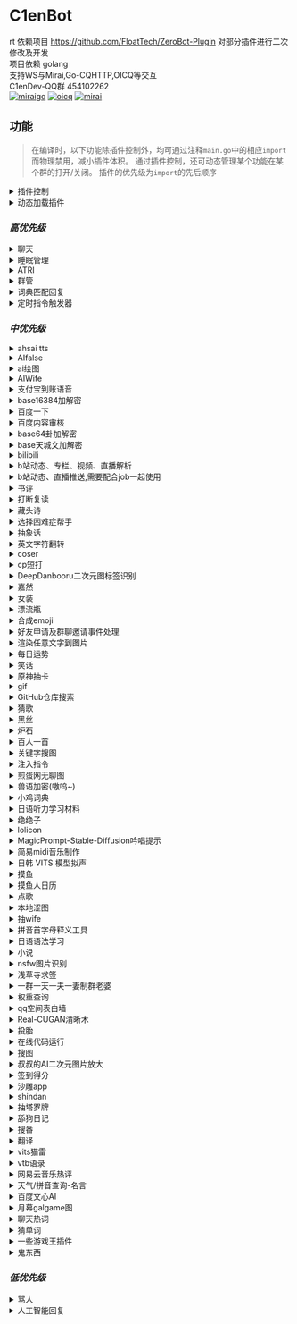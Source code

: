 # C1enBot

rt
依赖项目 https://github.com/FloatTech/ZeroBot-Plugin 对部分插件进行二次修改及开发  
项目依赖 golang  
支持WS与Mirai,Go-CQHTTP,OICQ等交互  
C1enDev-QQ群 454102262  
  [![miraigo](https://img.shields.io/badge/OneBot-MiraiGo-green.svg?style=social&logo=appveyor)](https://github.com/Mrs4s/MiraiGo)
  [![oicq](https://img.shields.io/badge/OneBot-OICQ-green.svg?style=social&logo=appveyor)](https://github.com/takayama-lily/oicq)
  [![mirai](https://img.shields.io/badge/OneBot-Mirai-green.svg?style=social&logo=appveyor)](https://github.com/mamoe/mirai)

  ## 功能

> 在编译时，以下功能除插件控制外，均可通过注释`main.go`中的相应`import`而物理禁用，减小插件体积。
> 通过插件控制，还可动态管理某个功能在某个群的打开/关闭。
> 插件的优先级为`import`的先后顺序

<details>
  <summary>插件控制</summary>


  - [x] /响应 (在发送的群/用户开始工作)

  - [x] /沉默 (在发送的群/用户停止工作)

  - [x] /全局响应 (在所有位置开始工作，无视单独的沉默)

  - [x] /全局沉默 (在所有本应沉默的位置停止工作，显式指定启用的位置不受影响)

  - [x] /启用 xxx (在发送的群/用户启用xxx)

  - [x] /禁用 xxx (在发送的群/用户禁用xxx)

  - [x] /全局启用 xxx

  - [x] /全局禁用 xxx

  - [x] /还原 xxx (在发送的群/用户还原xxx的开启状态到初始状态)

  - 注：当全局未配置或与默认相同时，状态取决于单独配置，后备为默认配置；当全局与默认不同时，状态取决于全局配置，单独配置失效。

  - [x] /改变默认启用状态 xxx

  - [x] /禁止 service qq1 qq2... (禁止 qqs 使用服务 service)

  - [x] /允许 service qq1 qq2... (重新允许 qqs 使用服务 service)

  - [x] /封禁 qq1 qq2... (禁止 qqs 使用全部服务)

  - [x] /解封 qq1 qq2... (允许 qqs 使用全部服务)

  - [x] /用法 xxx

  - [x] /服务列表

  - [x] /设置服务列表显示行数 xx

    默认值为9,该设置仅运行时有效,zbp重启后重置

  - [x] @Bot 插件冲突检测 (会在本群发送一条消息并在约 1s 后撤回以检测其它同类 bot 中已启用的插件并禁用)

</details>

<details>
  <summary>动态加载插件</summary>


  `import _ "github.com/FloatTech/ZeroBot-Plugin-Dynamic/dyloader"`

  - 本功能需要`cgo`

</details>

### *高优先级*

<details>
  <summary>聊天</summary>


  `import _ "github.com/C1enDev/C1enBot/plugin/chat"`

  - [x] [BOT名字]

  - [x] [戳一戳BOT]

  - [x] 空调开

  - [x] 空调关

  - [x] 群温度

  - [x] 设置温度[正整数]

</details>

<details>
  <summary>睡眠管理</summary>


  `import _ "github.com/C1enDev/C1enBot/plugin/sleep_manage"`

  - [x] 早安 | 晚安

</details>

<details>
  <summary>ATRI</summary>


  `import _ "github.com/C1enDev/C1enBot/plugin/atri"
  `

  - [x] 具体指令看 /用法 atri

  - 注：本插件基于 [ATRI](https://github.com/Kyomotoi/ATRI) ，为 Golang 移植版

</details>

<details>
  <summary>群管</summary>


  `import _ "github.com/C1enDev/C1enBot/plugin/manager"`

  - [x] 禁言[@xxx][分钟]

  - [x] 解除禁言[@xxx]

  - [x] 我要自闭 | 禅定 x [分钟 | 小时 | 天]

  - [x] 开启全员禁言

  - [x] 解除全员禁言

  - [x] 升为管理[@xxx]

  - [x] 取消管理[@xxx]

  - [x] 修改名片[@xxx][xxx]

  - [x] 修改头衔[@xxx][xxx]

  - [x] 申请头衔[xxx]

  - [x] 踢出群聊[@xxx]

  - [x] 退出群聊[群号]@Bot

  - [x] \*入群欢迎

  - [x] \*退群通知

  - [x] 设置欢迎语[欢迎~]  可选添加 [{at}] [{nickname}] [{avatar}] [{id}]

  - [x] 在[MM]月[dd]日的[hh]点[mm]分时(用[url])提醒大家[xxx]

  - [x] 在[MM]月[每周 | 周几]的[hh]点[mm]分时(用[url])提醒大家[xxx]

  - [x] 取消在[MM]月[dd]日的[hh]点[mm]分的提醒

  - [x] 取消在[MM]月[每周 | 周几]的[hh]点[mm]分的提醒

  - [x] 在"cron"时(用[url])提醒大家[xxx]

  - [x] 取消在"cron"的提醒

  - [x] 列出所有提醒

  - [x] 翻牌

  - [x] [开启 | 关闭]入群验证

  - [x] [开启 | 关闭]gist加群自动审批

  - [x] 对信息回复:[设置 | 取消]精华

  - [x] 取消精华 [信息ID]

  - [x] /精华列表

  - [ ] 同意好友请求

  - [x] 对信息回复: 撤回

  - [ ] 警告[@xxx]

  - 注：使用gist加群自动审批，请在群介绍添加以下说明，同时开启`需要回答问题并由管理员审核`：加群请在github新建一个gist，其文件名为本群群号的字符串的md5(小写)，内容为一行，是当前unix时间戳(10分钟内有效)。然后请将您的用户名和gist哈希(小写)按照username/gisthash的格式填写到回答即可。

  - 设置欢迎语可选添加参数说明：{at}可在发送时艾特被欢迎者 {nickname}是被欢迎者名字 {avatar}是被欢迎者头像 {uid}是被欢迎者QQ号 {gid}是当前群群号 {groupname} 是当前群群名

</details>

<details>
  <summary>词典匹配回复</summary>


  `import _ "github.com/C1enDev/C1enBot/plugin/thesaurus"`

  - [x] 切换[kimo|傲娇|可爱]词库
  - [x] 设置词库触发概率0.x (0<x<9)

</details>

<details>
  <summary>定时指令触发器</summary>


  `import _ "github.com/FloatTech/zbputils/job"`

  - 注意：触发器具有限速，每 2s 仅允许最多一次触发

  - [x] 记录以"完全匹配关键词"触发的(代表我执行的)指令

  - [x] 取消以"完全匹配关键词"触发的(代表我执行的)指令

  - [x] 记录在"cron"触发的(别名xxx的)指令

  - [x] 取消在"cron"触发的指令

  - [x] 查看所有触发指令

  - [x] 查看在"cron"触发的指令

  - [x] 查看以"完全匹配关键词"触发的(代表我执行的)指令

  - [x] 注入指令结果：任意指令

  - [x] 执行指令：任意指令

  - 注：任意指令可以使用形如`?::参数1提示语::1!`,`?::参数2提示语::2!`,`?::?可选参数3提示语，不回答将填入空值::3!`,`!::从url获取的参数::4!`,`!::?可选的从url获取的参数，出错将填入空值::5!`的未定参数，在注入时一一匹配

  - 一些示例

> 每日9:30推送摸鱼人日历

```
记录在"30 9 * * *"触发的指令
run[CQ:image,file=https://api.vvhan.com/api/moyu]
```

> 每日12:00以1/2概率执行coser指令

```python
记录在"0 12 * * *"触发的指令
注入指令结果：>runcoderaw py
from random import random
if random() > 0.5: print('coser')
else: print('今天没有coser哦~')
```

> 每日15:00询问设置定时者否想看coser

```python
记录在"0 15 * * *"触发的指令
注入指令结果：>runcoderaw py
if '?::想看coser吗？::1!' == '想': print('coser')
else: print('好吧')
```

> 自行编写简易的选择困难症助手小插件

```python
记录以"简易的选择困难症助手"触发的指令
执行指令：>runcoderaw py
from random import random
if random() > 0.5: print('您最终会选?::请输入您的选择1::1!')
else: print('您最终会选?::请输入您的选择2::2!')
简易的选择困难症助手
```

> 自行编写随机b站404页趣图插件

```python
记录以"随机b站404页趣图"触发的代表我执行的指令
注入指令结果：>runcoderaw py
import json
j = json.loads(r'''!::https://api.iyk0.com/bili_chart::1!''')
print("run[CQ:image,file="+j["img"]+"]")
随机b站404页趣图
```

![随机b站404页趣图](https://user-images.githubusercontent.com/41315874/157371451-c09ad3bb-c61a-4a42-9c47-fab3305bc0f8.png)

  - [x] [我|大家|有人][说|问][正则表达式]你[答|说|做|执行][模版]

  - [x] [查看|看看][我|大家|有人][说|问][正则表达式]

  - [x] 删除[大家|有人|我][说|问|让你做|让你执行][正则表达式]

  - 注：模版是指含有`$1` `$2`这样的未定参数，会在正则匹配时按顺序填入子匹配对应值

</details>

### *中优先级*

<details>
  <summary>ahsai tts</summary>


  `import _ "github.com/C1enDev/C1enBot/plugin/ahsai"`

  - [x] 使[ 伊織弓鶴 | 紲星あかり | 結月ゆかり | 京町セイカ |東北きりたん | 東北イタコ | ついなちゃん標準語 | ついなちゃん関西弁 | 音街ウナ | 琴葉茜 | 吉田くん | 民安ともえ | 桜乃そら | 月読アイ | 琴葉葵 | 東北ずん子 | 月読ショウタ | 水奈瀬コウ ]说(日语)

</details>

<details>
  <summary>AIfalse</summary>


  `import _ "github.com/C1enDev/C1enBot/plugin/ai_false"`

  - [x] 查询计算机当前活跃度: [检查身体 | 自检 | 启动自检 | 系统状态]

  - [x] 设置默认限速为每 m [分钟 | 秒] n 次触发

</details>

<details>
  <summary>ai绘图</summary>


  `import _ "github.com/C1enDev/C1enBot/plugin/aipaint"`

  - [x] [ ai绘图 | 生成色图 | 生成涩图 | ai画图 ] xxx

  - [x] [ ai高级绘图 | 高级生成色图 | 高级生成涩图 | ai高级画图 ] xxx

  - [x] [ 以图绘图 | 以图生图 | 以图画图 ] xxx [图片]|@xxx|[qq号]

  - [x] 设置ai绘图配置 [server] [token]

  - [x] 设置ai绘图撤回时间90s

  - [x] 查看ai绘图配置

  例: 设置ai绘图配置 http://11.451.419.19:8100 abc

  参考服务器 http://11.451.419.19:8100, http://91.216.169.75:5010, http://185.80.202.180:5010

  通过 http://91.217.139.190:5010/token 获取token

</details>

<details>
  <summary>AIWife</summary>


  `import _ "github.com/C1enDev/C1enBot/plugin/aiwife"`

  - [x] waifu | 随机waifu(从[100000个AI生成的waifu](https://www.thiswaifudoesnotexist.net/)中随机一位)

</details>

<details>
  <summary>支付宝到账语音</summary>


  `import _ "github.com/C1enDev/C1enBot/plugin/alipayvoice"`

  - [x] 支付宝到账 1

</details>

<details>
  <summary>base16384加解密</summary>


  `import _ "github.com/C1enDev/C1enBot/plugin/b14"`

  - [x] 加密xxx

  - [x] 解密xxx

  - [x] 用yyy加密xxx

  - [x] 用yyy解密xxx

</details>

<details>
  <summary>百度一下</summary>


  `import _ "github.com/C1enDev/C1enBot/plugin/baidu"`

  - [x] 百度下[xxx]

</details>

<details>
  <summary>百度内容审核</summary>


  `import _ "github.com/C1enDev/C1enBot/plugin/baiduaudit"`

  - [x] 获取BDAkey

  - [x] 配置BDAKey [API Key] [Secret Key]

  - [x] 获取BDAkey

  - [x] [开启|关闭]内容审核

  - [x] [开启|关闭]撤回提示

  - [x] [开启|关闭]详细提示

  - [x] [开启|关闭]撤回禁言

  - [x] [开启|关闭]禁言累加

  - [x] [开启|关闭]文本检测

  - [x] [开启|关闭]图像检测

  - [x] 设置最大禁言时间[分钟，默认:60,最大43200]

  - [x] 设置每次累加时间[分钟，默认:1]

  - [x] 设置撤回禁言时间[分钟，默认:1]

  - [x] 查看检测类型

  - [x] 查看检测配置

  - [x] 测试文本检测[文本内容]

  - [x] 测试图像检测[图片]

  - [x] 设置检测类型[类型编号]

  - [x] 设置不检测类型[类型编号]

    检测类型编号列表:[1:违禁违规|2:文本色情|3:敏感信息|4:恶意推广|5:低俗辱骂|6:恶意推广-联系方式|7:恶意推广-软文推广]
    </details>

<details>
  <summary>base64卦加解密</summary>


  `import _ "github.com/C1enDev/C1enBot/plugin/base64gua"`

  - [x] 六十四卦加密xxx

  - [x] 六十四卦解密xxx

  - [x] 六十四卦用yyy加密xxx

  - [x] 六十四卦用yyy解密xxx

</details>

<details>
  <summary>base天城文加解密</summary>


  `import _ "github.com/C1enDev/C1enBot/plugin/baseamasiro"`

  - [x] 天城文加密xxx

  - [x] 天城文解密xxx

  - [x] 天城文用yyy加密xxx

  - [x] 天城文用yyy解密xxx

</details>

<details>
  <summary>bilibili</summary>


  `import _ "github.com/C1enDev/C1enBot/plugin/bilibili"`

  - [x] >vup info [xxx]

  - [x] >user info [xxx]

  - [x] 查成分 [xxx]

  - [x] 查弹幕 [xxx] 2 (最后一个参数是页码)

  - [x] 设置b站cookie b_ut=7;buvid3=0;i-wanna-go-back=-1;innersign=0; (最好把cookie设全)

    获取Cookie可以使用[这个工具](https://github.com/XiaoMiku01/login_bili_go)

  - [x] 更新vup

</details>

<details>
  <summary>b站动态、专栏、视频、直播解析</summary>


  `import _ "github.com/C1enDev/C1enBot/plugin/bilibili"`

  - [x] t.bilibili.com/642277677329285174 | bilibili.com/read/cv17134450 | bilibili.com/video/BV13B4y1x7pS | live.bilibili.com/22603245

</details>

<details>
  <summary>b站动态、直播推送,需要配合job一起使用</summary>


  `import _ "github.com/C1enDev/C1enBot/plugin/bilibili"`

  - [x] 添加b站订阅[uid|name]

  - [x] 取消b站订阅[uid|name]

  - [x] 取消b站动态订阅[uid|name]

  - [x] 取消b站直播订阅[uid|name]

  - [x] b站推送列表

  - [x] 拉取b站推送 (使用job执行定时任务------记录在"@every 10s"触发的指令) 

</details>

<details>
  <summary>书评</summary>


  `import _ "github.com/C1enDev/C1enBot/plugin/book_review"`

  - [x] 书评[xxx]

  - [x] 随机书评

</details>

<details>
  <summary>打断复读</summary>


  `import _ "github.com/C1enDev/C1enBot/plugin/breakrepeat"`

  - [x] (打断三次以上的复读)

</details>

<details>
  <summary>藏头诗</summary>


  `import _ "github.com/C1enDev/C1enBot/plugin/cangtoushi"`

  - [x] 藏头诗[xxx]

  - [x] 藏尾诗[xxx]

</details>

<details>
  <summary>选择困难症帮手</summary>


  `import _ "github.com/C1enDev/C1enBot/plugin/choose"`

  - [x] 选择[选择项1]还是[选项2]还是[更多选项]

</details>

<details>
  <summary>抽象话</summary>


  `import _ "github.com/C1enDev/C1enBot/plugin/chouxianghua"`

  - [x] 抽象翻译[xxx]

</details>

<details>
  <summary>英文字符翻转</summary>


  `import _ "github.com/C1enDev/C1enBot/plugin/chrev"`

  - [x] 翻转 I love you

</details>

<details>
  <summary>coser</summary>


  `import _ "github.com/C1enDev/C1enBot/plugin/coser" `

  - [x] coser

</details>

<details>
  <summary>cp短打</summary>


  `import _ "github.com/C1enDev/C1enBot/plugin/cpstory"`

  - [x] 组cp[@xxx][@xxx]

  - [x] 磕cp大老师 雪乃

</details>

<details>
  <summary>DeepDanbooru二次元图标签识别</summary>


  `import _ "github.com/C1enDev/C1enBot/plugin/danbooru"`

  - [x] 鉴赏图片[图片]

</details>

<details>
  <summary>嘉然</summary>


  `import _ "github.com/C1enDev/C1enBot/plugin/diana"`

  - [x] 小作文

  - [x] 发大病

  - [x] 教你一篇小作文[作文]

</details>

<details>
  <summary>女装</summary>


  `import _ "github.com/C1enDev/C1enBot/plugin/dress"`

  - [x] 女装

  - [x] 男装

  - [x] 随机女装

  - [x] 随机男装

</details>

<details>
  <summary>漂流瓶</summary>


  `import _ "github.com/C1enDev/C1enBot/plugin/drift_bottle"`

  - [x] @Bot pick (随机捞一个漂流瓶)

  - [x] @Bot throw xxx (投递内容xxx,支持图片文字,投递内容需要大于10个字符或者带有图片)

</details>

<details>
  <summary>合成emoji</summary>


  `import _ "github.com/C1enDev/C1enBot/plugin/emojimix"`

  - [x] [emoji][emoji]

</details>

<details>
  <summary>好友申请及群聊邀请事件处理</summary>


  `import _ "github.com/C1enDev/C1enBot/plugin/event"`

  - [x] [开启|关闭]自动同意[申请|邀请|主人]

  - [x] [同意|拒绝][申请|邀请][flag]

  - flag跟随事件一起发送, 默认同意主人的事件

</details>

<details>
  <summary>渲染任意文字到图片</summary>


  `import _ "github.com/C1enDev/C1enBot/plugin/font"`

  - [x] (用[终末体|终末变体|紫罗兰体|樱酥体|Consolas体|苹方体])渲染文字xxx
    </details>

<details>
  <summary>每日运势</summary>


  `import _ "github.com/C1enDev/C1enBot/plugin/fortune"`

  - [x] 运势 | 抽签

  - [x] 设置底图[车万 DC4 爱因斯坦 星空列车 樱云之恋 富婆妹 李清歌 公主连结 原神 明日方舟 碧蓝航线 碧蓝幻想 战双 阴阳师 赛马娘 东方归言录 奇异恩典 夏日口袋 ASoul Hololive]

</details>

<details>
  <summary>笑话</summary>


  `import _ "github.com/C1enDev/C1enBot/plugin/funny"`

  - [x] 讲个笑话[@xxx|qq号|人名] | 夸夸[@xxx|qq号|人名]

</details>

<details>
  <summary>原神抽卡</summary>


  `import _ "github.com/C1enDev/C1enBot/plugin/genshin"`

  - [x] 切换原神卡池

  - [x] 原神十连

</details>

<details>
  <summary>gif</summary>


  `import _ "github.com/C1enDev/C1enBot/plugin/gif"`

  - [x] 爬[@xxx]

  - [x] 摸[@xxx]

  - [x] 搓[@xxx]

  - 注：更多指令见项目 --> https://github.com/FloatTech/ZeroBot-Plugin-Gif

</details>

<details>
  <summary>GitHub仓库搜索</summary>


  `import _ "github.com/C1enDev/C1enBot/plugin/github"`

  - [x] >github [xxx]

  - [x] >github -p [xxx]

</details>

<details>
  <summary>猜歌</summary>


  `import _ "github.com/C1enDev/C1enBot/plugin/guessmusic"`

  猜歌插件（该插件依赖ffmpeg）
	
  ---------主 人 指 令---------

  - [x] 设置猜歌歌库路径 [绝对路径]
  - [x] [创建/删除]歌单 [歌单名称]
  - [x] 下载歌曲[歌曲名称/网易云歌曲ID]到[歌单名称]

  -------管 理 员 指 令--------

  - [x] 设置猜歌默认歌单 [歌单名称]
  - [x] 上传歌曲[群文件的音乐名]到[歌单名称]

  ------公 用 指 令------

  - [x] 歌单列表
  - [x] [个人/团队]猜歌

  ------插 件 扩 展------
	

  - 本插件内置了[NeteaseCloudMusicApi](https://binaryify.github.io/NeteaseCloudMusicApi/#/)框架的一些功能
  - [x] 设置猜歌API帮助
  - [x] 设置猜歌API [API首页网址]
  - [x] 猜歌[开启/关闭][歌单/歌词]自动下载
  - [ ] 登录网易云
  - [x] 歌单信息 [网易云歌单链接/ID]
  - [x] [歌单名称]绑定网易云[网易云歌单链接/ID]
  - [x] 下载歌单[网易云歌单链接/ID]到[歌单名称]
  - [x] 解除绑定 [歌单名称]

</details>

<details>
  <summary>黑丝</summary>


  `import _ "github.com/C1enDev/C1enBot/plugin/heisi"`

  - [x] 来点黑丝/白丝/jk/巨乳/足控/网红

</details>

<details>
  <summary>炉石</summary>


  `import _ "github.com/C1enDev/C1enBot/plugin/hs"`

  - [x] 搜卡[xxxx]

  - [x] [卡组代码xxx]

  - 注：更多搜卡指令参数：https://hs.fbigame.com/misc/searchhelp

</details>

<details>
  <summary>百人一首</summary>


  `import _ "github.com/C1enDev/C1enBot/plugin/hyaku"`

  - [x] 百人一首

  - [x] 百人一首之n

</details>

<details>
  <summary>关键字搜图</summary>


  `import _ "github.com/C1enDev/C1enBot/plugin/image_finder"`

  - [x] 来张 [xxx]

</details>

<details>
  <summary>注入指令</summary>


  `import _ "github.com/C1enDev/C1enBot/plugin/inject"`

  - [x] run[CQ码]

</details>

<details>
  <summary>煎蛋网无聊图</summary>


  `import _ "github.com/C1enDev/C1enBot/plugin/jandan"`

  - [x] 来份[屌|弔|吊]图

  - [x] 更新[屌|弔|吊]图

  </details>

<details>
  <summary>兽语加密(嗷呜~)</summary>


  `import _ "github.com/C1enDev/C1enBot/plugin/jiami"`

  - [x] 兽语加密xxx

  - [x] 兽语解密xxx

</details>

<details>
  <summary>小鸡词典</summary>


  `import _ "github.com/C1enDev/C1enBot/plugin/jikipedia"`

  - [x] [查梗|小鸡词典][梗]

</details>

<details>
  <summary>日语听力学习材料</summary>


  `import _ "github.com/C1enDev/C1enBot/plugin/jptingroom"`

  - [x] 随机日语听力

  - [x] 随机日语歌曲

  - [x] 日语听力 xxx

  - [x] 日语歌曲 xxx

</details>

<details>
  <summary>绝绝子</summary>


  `import _ "github.com/C1enDev/C1enBot/plugin/juejuezi"`

  - [x] 喝奶茶绝绝子 | 绝绝子吃饭

</details>

<details>
  <summary>lolicon</summary>


  `import _ "github.com/C1enDev/C1enBot/plugin/lolicon"`

  - [x] 随机图片

  - [x] 随机图片 萝莉|少女

  - [x] 设置随机图片地址[http...]

  - 每一小时发一张图

```
记录在"@every 1h"触发的指令
来份萝莉
```

</details>

<details>
  <summary>MagicPrompt-Stable-Diffusion吟唱提示</summary>


  `import _ "github.com/C1enDev/C1enBot/plugin/magicprompt"`

  - [x] 吟唱提示[xxxx]

</details>

<details>
  <summary>简易midi音乐制作</summary>


  `import _ "github.com/C1enDev/C1enBot/plugin/midicreate"`

  - [x] midi制作 CCGGAAGR FFEEDDCR GGFFEEDR GGFFEEDR CCGGAAGR FFEEDDCR

  - [x] 个人听音练习

  - [x] 团队听音练习

  - [x] *.mid (midi 转 txt)

  - [x] midi制作*.txt (txt 转 midi)

  - [x] 设置音色40 (0~127)

  - [x] 注: 该插件需要安装timidity, linux安装脚本可参考 https://gitcode.net/anto_july/midi/-/raw/master/timidity.sh, windows安装脚本可参考 https://gitcode.net/anto_july/midi/-/raw/master/timidity.bat?inline=false, windows需要管理员模式运行

  - [x] 符号说明: C5是中央C,后面不写数字,默认接5,Cb6<1,b代表降调,#代表升调,6比5高八度,<1代表音长×2,<3代表音长×8,<-1代表音长×0.5,<-3代表音长×0.125,R是休止符

</details>

<details>
  <summary>日韩 VITS 模型拟声</summary>


  `import _ "github.com/C1enDev/C1enBot/plugin/moegoe"`

  - [x] 让[宁宁|爱瑠|芳乃|茉子|丛雨|小春|七海]说(日语)

  - [x] 让[수아|미미르|아린|연화|유화|선배]说(韩语)

  - [x] 让[派蒙|空|荧|阿贝多|枫原万叶|温迪|八重神子|纳西妲|钟离|诺艾尔|凝光|托马|北斗|莫娜|荒泷一斗|提纳里|芭芭拉|艾尔海森|雷电将军|赛诺|琴|班尼特|五郎|神里绫华|迪希雅|夜兰|辛焱|安柏|宵宫|云堇|妮露|烟绯|鹿野院平藏|凯亚|达达利亚|迪卢克|可莉|早柚|香菱|重云|刻晴|久岐忍|珊瑚宫心海|迪奥娜|戴因斯雷布|魈|神里绫人|丽莎|优菈|凯瑟琳|雷泽|菲谢尔|九条裟罗|甘雨|行秋|胡桃|迪娜泽黛|柯莱|申鹤|砂糖|萍姥姥|奥兹|罗莎莉亚|式大将|哲平|坎蒂丝|托克|留云借风真君|昆钧|塞琉斯|多莉|大肉丸|莱依拉|散兵|拉赫曼|杜拉夫|阿守|玛乔丽|纳比尔|海芭夏|九条镰治|阿娜耶|阿晃|阿扎尔|七七|博士|白术|埃洛伊|大慈树王|女士|丽塔|失落迷迭|缭乱星棘|伊甸|伏特加女孩|狂热蓝调|莉莉娅|萝莎莉娅|八重樱|八重霞|卡莲|第六夜想曲|卡萝尔|姬子|极地战刃|布洛妮娅|次生银翼|理之律者|迷城骇兔|希儿|魇夜星渊|黑希儿|帕朵菲莉丝|天元骑英|幽兰黛尔|德丽莎|月下初拥|朔夜观星|暮光骑士|明日香|李素裳|格蕾修|梅比乌斯|渡鸦|人之律者|爱莉希雅|爱衣|天穹游侠|琪亚娜|空之律者|薪炎之律者|云墨丹心|符华|识之律者|维尔薇|芽衣|雷之律者|阿波尼亚]说(中文)

</details>

<details>
  <summary>摸鱼</summary>


  `import _ "github.com/C1enDev/C1enBot/plugin/moyu"`

  - [x] /启用 moyu

  - [x] /禁用 moyu

```
记录在"0 10 * * *"触发的指令
摸鱼提醒
```

</details>

<details>
  <summary>摸鱼人日历</summary>


  `import _ "github.com/C1enDev/C1enBot/plugin/moyu_calendar"`

  - [x] /启用 moyucalendar

  - [x] /禁用 moyucalendar

```
记录在"30 8 * * *"触发的指令
摸鱼人日历
```

</details>

<details>
  <summary>点歌</summary>


  `import _ "github.com/C1enDev/C1enBot/plugin/music"`

  - [x] 点歌[xxx]

  - [x] 网易点歌[xxx]

  - [x] 酷我点歌[xxx]

  - [x] 酷狗点歌[xxx]

</details>

<details>
  <summary>本地涩图</summary>


  `import _ "github.com/C1enDev/C1enBot/plugin/nativesetu"`

  - [x] 本地[xxx]

  - [x] 刷新本地[xxx]

  - [x] 设置本地setu绝对路径[xxx]

  - [x] 刷新所有本地setu

  - [x] 所有本地setu分类

  - 注：刷新文件夹较慢，请耐心等待刷新完成，会提示“成功”。

</details>

<details>
  <summary>抽wife</summary>


  `import _ "github.com/C1enDev/C1enBot/plugin/nativewife"`

  - [x] 抽wife[@xxx]

  - [x] 添加wife[名字][图片]

  - [x] 删除wife[名字]

  - [x] [让 | 不让]所有人均可添加wife

  - 注：不同群添加后不会重叠

</details>

<details>
  <summary>拼音首字母释义工具</summary>


  `import _ "github.com/C1enDev/C1enBot/plugin/nbnhhsh"`

  - [x] ?? [缩写]

</details>

<details>
  <summary>日语语法学习</summary>


  `import _ "github.com/C1enDev/C1enBot/plugin/nihongo"`

  - [x] 日语语法 [xxx] (使用tag随机)

  - [x] 搜索日语语法 [xxx]

</details>

<details>
  <summary>小说</summary>


  `import _ "github.com/C1enDev/C1enBot/plugin/novel" `

  - [x] 小说[xxx]

</details>

<details>
  <summary>nsfw图片识别</summary>


  `import _ "github.com/C1enDev/C1enBot/plugin/nsfw"`

  - [x] nsfw打分[图片]

  - [x] 当图片属于非 neutral 类别时自动发送评价(默认禁用，启用输入 /启用 nsfwauto)

</details>

<details>
  <summary>浅草寺求签</summary>


  `import _ "github.com/C1enDev/C1enBot/plugin/omikuji"`

  - [x] 求签 | 占卜

  - [x] 解签

</details>

<details>
  <summary>一群一天一夫一妻制群老婆</summary>


  `import _ "github.com/C1enDev/C1enBot/plugin/qqwife"`

  - 引入好感度系统，好感度越高，自由恋爱成功率越高

  - [x] 设置CD为xx小时

  - [x] [允许|禁止]自由恋爱

  - [x] [允许|禁止]牛头人

  - [x] 娶群友

  - [x] [娶|嫁][@对方QQ]

  - [x] 当[对方Q号|@对方QQ]的小三

  - [x] 做媒 @攻方QQ @受方QQ

  - [x] 买礼物给[对方Q号|@对方QQ]

  - [x] 群老婆列表

  - [x] 查好感度[对方Q号|@对方QQ]

  - [x] 好感度列表

  - [x] 重置花名册

</details>

<details>
  <summary>权重查询</summary>


  `import _ "github.com/C1enDev/C1enBot/plugin/quan"`

  - 来看看大家的账号分吧~据说越高越不容易封号哦

  - [x] 权重查询+@xxx

  - [x] 权重查询+QQ号(为空时匹配触发者QQ)

</details>

<details>
  <summary>qq空间表白墙</summary>


  `import _ "github.com/C1enDev/C1enBot/plugin/qzone"`

  - [x] 登录QQ空间 (Cookie过期很快, 要经常登录)

  - [x] 发说说[xxx]

  - [x] (匿名)发表白墙[xxx]

  - [x] [ 同意 | 拒绝 ]表白墙 1,2,3 (最后一个参数是表白墙的序号数组, 用英文逗号连接)

  - [x] 查看[ 等待 | 同意 | 拒绝 | 所有 ]表白墙 0 (最后一个参数是页码, 建议私聊审稿)

</details>

<details>
  <summary>Real-CUGAN清晰术</summary>


  `import _ "github.com/C1enDev/C1enBot/plugin/realcugan"`

  - [x] 清晰术(双重吟唱|三重吟唱|四重吟唱)(强力术式|中等术式|弱术式|不变式|原式)[图片]

</details>

<details>
  <summary>投胎</summary>


  `import _ "github.com/C1enDev/C1enBot/plugin/reborn"`

  - [x] reborn

  - 注：本插件来源于[tgbot](https://github.com/YukariChiba/tgbot/blob/main/modules/Reborn.py)

</details>

<details>
  <summary>在线代码运行</summary>


  `import _ "github.com/C1enDev/C1enBot/plugin/runcode"`

  - [x] >runcode [language] help

  - [x] >runcode [language] [code block]

  - [x] >runcoderaw [language] [code block]

</details>

<details>
  <summary>搜图</summary>


  `import _ "github.com/C1enDev/C1enBot/plugin/saucenao"`

  - [x] 以图搜图 | 搜索图片 | 以图识图[图片]

  - [x] 搜图[P站图片ID]

  - [x] 设置 saucenao api key [apikey]

</details>

<details>
  <summary>叔叔的AI二次元图片放大</summary>


  `import _ "github.com/C1enDev/C1enBot/plugin/scale"`

  - [x] 放大图片[图片]

</details>

<details>
  <summary>签到得分</summary>


`import _ "github.com/C1enDev/C1enBot/plugin/score"` 

  - [x] 签到
  - [x] 获得签到背景[@xxx] | 获得签到背景
  - [x] 查看等级排名
  - 注:跨群排行
  - [x] 查看我的钱包
  - [x] 查看钱包排名
  - 注:本群排行，若群人数太多不建议使用该功能!!!

</details>

<details>
  <summary>沙雕app</summary>


`import _ "github.com/C1enDev/C1enBot/plugin/shadiao"`

- [x] 哄我
- [x] 渣我
- [x] 来碗绿茶
- [x] 发个朋友圈
- [x] 来碗毒鸡汤
- [x] 讲个段子
- [x] 马丁路德骂我

</details>

<details>
  <summary>shindan</summary>


  `import _ "github.com/C1enDev/C1enBot/plugin/shindan"`

  - [x] 今天是什么少女[@xxx]

  - [x] 异世界转生[@xxx]

  - [x] 卖萌[@xxx]

  - [x] 抽老婆[@xxx]

  - [x] 黄油角色[@xxx]

</details>

<details>
  <summary>抽塔罗牌</summary>


  `import _ "github.com/C1enDev/C1enBot/plugin/tarot"`

  - [x] 抽[塔罗牌|大阿卡纳|小阿卡纳]
  - [x] 抽n张[塔罗牌|大阿卡纳|小阿卡纳]
  - [x] 解塔罗牌[牌名]
  - [x] [塔罗|大阿卡纳|小阿卡纳|混合]牌阵[圣三角|时间之流|四要素|五牌阵|吉普赛十字|马蹄|六芒星]

</details>

<details>
  <summary>舔狗日记</summary>


  `import _ "github.com/C1enDev/C1enBot/plugin/tiangou"`

  - [x] 舔狗日记

</details>

<details>
  <summary>搜番</summary>


  `import _ "github.com/C1enDev/C1enBot/plugin/tracemoe"`

  - [x] 搜番 | 搜索番剧[图片]

</details>

<details>
  <summary>翻译</summary>


  `import _ "github.com/C1enDev/C1enBot/plugin/translation"`

  - [x] >TL 你好

</details>

<details>
  <summary>vits猫雷</summary>


  `import _ "github.com/C1enDev/C1enBot/plugin/vitsnyaru"`

  - [x] 让猫雷说[xxxx]

</details>

<details>
  <summary>vtb语录</summary>


  `import _ "github.com/C1enDev/C1enBot/plugin/vtb_quotation"`

  - [x] vtb语录

  - [x] 随机vtb

  - [x] 更新vtb

</details>

<details>
  <summary>网易云音乐热评</summary>


  `import _ "github.com/C1enDev/C1enBot/plugin/wangyiyun"`

  - [x] 来份网易云热评

  </details>

<details>
  <summary>天气/拼音查询-名言</summary>


  `import _ "github.com/C1enDev/C1enBot/plugin/wenben"`

  - [x] xx天气

  - [x] xx拼音

  - [x] 每日情话/一言/鸡汤

  - [x] 绕口令

</details>

<details>
  <summary>百度文心AI</summary>


  `import _ "github.com/C1enDev/C1enBot/plugin/wenxinAI"`

  基于百度文心API的一些功能

  key申请链接：https://wenxin.baidu.com/moduleApi/key

  - [x] 为[自己/本群/QQ号/群+群号]设置文心key [API Key] [Secret Key]

  - [x] 为[自己/本群/QQ号/群+群号]设置画图key [API Key] [Secret Key]

  例：“为10086设置画图key 123 456”；“为群10010设置画图key 789 101”

  文心key和画图key的API key 可以是相同的，只是文心key日限为200，画图日限为50，以此作区别。

  - [x] 文心作文 (x字的)[作文题目]

  - [x] 文心提案 (x字的)[文案标题]

  - [x] 文心摘要 (x字的)[文章内容]

  - [x] 文心小说 (x字的)[小说上文]

  - [x] 文心对联 [上联]

  - [x] 文心问答 [问题]

  - [x] 文心补全 [带“_”的填空题]

  - [x] 文心自定义 [prompt]

  - [x] [bot名称]画几张[图片描述]的[图片类型][图片尺寸]

  指令示例：

  - 文心作文 我的椛椛机器人

  - 文心作文 300字的我的椛椛机器人

  - 椛椛帮我画几张金凤凰，背景绚烂，高饱和，古风，仙境，高清，4K，古风的油画方图

</details>

<details>
  <summary>月幕galgame图</summary>


  `import _ "github.com/C1enDev/C1enBot/plugin/ymgal"`

  - [x] 随机galCG

  - [x] 随机gal表情包

  - [x] galCG[xxx]

  - [x] gal表情包[xxx]

  - [x] 更新gal

</details>

<details>
  <summary>聊天热词</summary>


  `import _ "github.com/C1enDev/C1enBot/plugin/word_count"`

  - [x] 热词 [群号] [消息数目]|热词 123456 1000

</details>

<details>
  <summary>猜单词</summary>


  `import _ "github.com/C1enDev/C1enBot/plugin/wordle"`

  - [x] 个人猜单词

  - [x] 团队猜单词

  - [x] 团队六阶猜单词

  - [x] 团队七阶猜单词

</details>

<details>
  <summary>一些游戏王插件</summary>


  `import _ "github.com/C1enDev/C1enBot/plugin/ygo"`

  ##### 白鸽API卡查

  ###### `"github.com/C1enDev/C1enBot/plugin/ygo/ygocdb.go"`

  - [x] /ydp [xxx]
  - [x] /yds [xxx]
  - [x] /ydb [xxx]
  - 注：[xxx]为搜索内容;p:返回一张图片;s:返回一张效果描述;b:高级搜索

  ##### 集换社卡价查询

  ###### `"github.com/C1enDev/C1enBot/plugin/ygo/ygotrade.go"`

  - [x] 查卡价 [卡名]
  - [x] 查卡价 [卡名] -r [稀有度 稀有度 ...]
  - [x] 查卡店  [卡名]
  - [x] 查卡店  [卡名] -r [稀有度]
  - 注：卡店只支持单个稀有度查询

</details>

<details>
  <summary>鬼东西</summary>


  `import _ "github.com/C1enDev/C1enBot/plugin/wtf"`

  - [x] 鬼东西列表

  - [x] 查询鬼东西[序号][@xxx]

  - 注：由于需要科学，默认注释。

</details>

### *低优先级*

<details>
  <summary>骂人</summary>


  `import _ "github.com/C1enDev/C1enBot/plugin/curse"`

  - [x] 骂我

  - [x] 大力骂我

</details>

<details>
  <summary>人工智能回复</summary>


  `import _ "github.com/C1enDev/C1enBot/plugin/ai_reply"`

  - [x] @Bot 任意文本(任意一句话回复)

  - [x] 设置回复模式[青云客 | 小爱 | ChatGPT]

  - [x] 设置 ChatGPT SessionToken xxx

  - [x] 重置ChatGPT连接

  - 注:
    - 注册和获取 token 可以参见这两篇文章：[注册](https://www.cnblogs.com/ranxi169/p/16954797.html) [获取token](https://juejin.cn/post/7174088036035067917)
    - 设置 SessionToken 时，请确保自己为超级管理员，然后私聊`/响应` `/禁用atri` `/禁用tts` `/启用aireply`，再发送`设置 ChatGPT SessionToken xxx`

</details>
